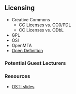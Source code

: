 ## Licensing

- Creative Commons
	- CC Licenses vs. CC0/PDL
	- CC Licenses vs. ODbL
- GPL
- OSI
- OpenMTA
- [Open Definition](https://opendefinition.org)

### Potential Guest Lecturers

### Resources

- [OSTI slides](../osti/MainLectures/Lecture2-Licensing.pdf)